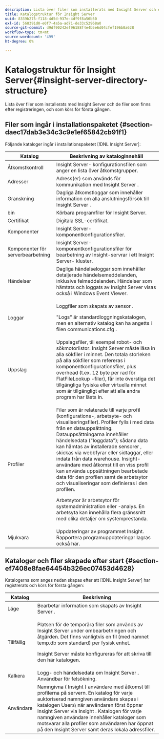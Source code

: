 ```yaml
---
description: Lista över filer som installerats med Insight Server och de filer som finns efter registreringen, och som körs för första gången.
title: Katalogstruktur för Insight Server
uuid: 8339b275-f118-4d5d-937e-4df9f8a56b50
exl-id: 568391d0-e0f7-4a5a-ad71-de33c52968a0
source-git-commit: d9df90242ef96188f4e4b5e6d04cfef196b0a628
workflow-type: tm+mt
source-wordcount: '499'
ht-degree: 0%

---
```


# Katalogstruktur för Insight Server{#insight-server-directory-structure}

Lista över filer som installerats med Insight Server och de filer som finns efter registreringen, och som körs för första gången.

## Filer som ingår i installationspaketet {#section-daec17dab3e34c3c9e1ef65842cb91f1}

Följande kataloger ingår i installationspaketet [!DNL Insight Server]:

<table id="table_CE713A3D671C453A87986E4CD4620EF3"> 
 <thead> 
  <tr> 
   <th colname="col1" class="entry"> Katalog </th> 
   <th colname="col2" class="entry"> Beskrivning av kataloginnehåll </th> 
  </tr> 
 </thead>
 <tbody> 
  <tr> 
   <td colname="col1"> Åtkomstkontroll </td> 
   <td colname="col2"> <span class="keyword"> Insight Server- </span> konfigurationsfilen som anger en lista över åtkomstgrupper. </td> 
  </tr> 
  <tr> 
   <td colname="col1"> Adresser </td> 
   <td colname="col2"> Adress(er) som används för kommunikation med <span class="keyword"> Insight Server </span>. </td> 
  </tr> 
  <tr> 
   <td colname="col1"> Granskning </td> 
   <td colname="col2"> Dagliga åtkomstloggar som innehåller information om alla anslutningsförsök till <span class="keyword"> Insight Server </span>. </td> 
  </tr> 
  <tr> 
   <td colname="col1"> bin </td> 
   <td colname="col2"> <span class="keyword"> Körbara programfiler  </span> för Insight Server. </td> 
  </tr> 
  <tr> 
   <td colname="col1"> Certifikat </td> 
   <td colname="col2"> Digitala SSL-certifikat. </td> 
  </tr> 
  <tr> 
   <td colname="col1"> Komponenter </td> 
   <td colname="col2"> <span class="keyword"> Insight Server- </span> komponentkonfigurationsfiler. </td> 
  </tr> 
  <tr> 
   <td colname="col1"> Komponenter för serverbearbetning </td> 
   <td colname="col2"> <span class="keyword"> Insight Server- </span> komponentkonfigurationsfiler för bearbetning av  <span class="keyword"> Insight-servrar  </span> i ett  <span class="keyword"> Insight Server- </span> kluster. </td> 
  </tr> 
  <tr> 
   <td colname="col1"> Händelser </td> 
   <td colname="col2"> Dagliga händelseloggar som innehåller detaljerade händelsemeddelanden, inklusive felmeddelanden. Händelser som hämtats och loggats av <span class="keyword"> Insight Server </span> visas också i Windows Event Viewer. </td> 
  </tr> 
  <tr> 
   <td colname="col1"> Loggar </td> 
   <td colname="col2"> <p>Loggfiler som skapats av <span class="wintitle"> sensor </span>. </p> <p>"Logs" är standardloggningskatalogen, men en alternativ katalog kan ha angetts i filen <span class="filepath"> communications.cfg </span>. </p> </td> 
  </tr> 
  <tr> 
   <td colname="col1"> Uppslag </td> 
   <td colname="col2"> Uppslagsfiler, till exempel robot- och sökmotorlistor. <span class="keyword"> Insight Server  </span> måste läsa in alla sökfiler i minnet. Den totala storleken på alla sökfiler som refereras i komponentkonfigurationsfiler, plus overhead (t.ex. 12 byte per rad för <span class="filepath"> FlatFileLookup </span>-filer), får inte överstiga det tillgängliga fysiska eller virtuella minnet som är tillgängligt efter att alla andra program har lästs in. </td> 
  </tr> 
  <tr> 
   <td colname="col1"> Profiler </td> 
   <td colname="col2"> <p>Filer som är relaterade till varje profil (konfigurations-, arbetsyte- och visualiseringsfiler). Profiler fylls i med data från en datauppsättning. Datauppsättningarna innehåller händelsedata ("loggdata"); sådana data kan hämtas av installerade <span class="wintitle"> sensorer </span>, skickas via webbfyrar eller sidtaggar, eller indata från data warehouse. <span class="keyword"> Insight- </span> användare med åtkomst till en viss profil kan använda uppsättningen bearbetade data för den profilen samt de arbetsytor och visualiseringar som definieras i den profilen. </p> <p>Arbetsytor är arbetsytor för systemadministration eller -analys. En arbetsyta kan innehålla flera gränssnitt med olika detaljer om systemprestanda. </p> </td> 
  </tr> 
  <tr> 
   <td colname="col1"> Mjukvara </td> 
   <td colname="col2"> <span class="keyword"> Uppdateringar av  </span> programmet Insight. Rapportera programuppdateringar lagras också här. </td> 
  </tr> 
 </tbody> 
</table>

## Kataloger och filer skapade efter start {#section-ef7408e8fae64454b326ec07453d4628}

Katalogerna som anges nedan skapas efter att [!DNL Insight Server] har registrerats och körs för första gången:

<table id="table_89CC9F3E568044C8A0072BF0A6EDCCEF"> 
 <thead> 
  <tr> 
   <th colname="col1" class="entry"> Katalog </th> 
   <th colname="col2" class="entry"> Beskrivning </th> 
  </tr> 
 </thead>
 <tbody> 
  <tr> 
   <td colname="col1"> Läge </td> 
   <td colname="col2"> Bearbetar information som skapats av <span class="keyword"> Insight Server </span>. </td> 
  </tr> 
  <tr> 
   <td colname="col1"> Tillfällig </td> 
   <td colname="col2"> <p>Platsen för de temporära filer som används av <span class="keyword"> Insight Server </span> under ombearbetningen och åtgärden. Det finns vanligtvis en fil (med namnet <span class="filepath"> temp.db </span> som standard) per fysisk enhet. </p> <p> <span class="keyword"> Insight Server  </span> måste konfigureras för att skriva till den här katalogen. </p> </td> 
  </tr> 
  <tr> 
   <td colname="col1"> Kalkera </td> 
   <td colname="col2"> Logg- och händelsedata om <span class="keyword"> Insight Server </span>. Användbar för felsökning. </td> 
  </tr> 
  <tr> 
   <td colname="col1"> Användare </td> 
   <td colname="col2"> Namngivna ( <span class="keyword"> Insight </span>) användare med åtkomst till profilerna på servern. En katalog för varje auktoriserad namngiven användare skapas i katalogen Users\ när användaren först öppnar <span class="keyword"> Insight Server </span> via <span class="keyword"> Insight </span>. Katalogen för varje namngiven användare innehåller kataloger som motsvarar alla profiler som användaren har öppnat på den <span class="keyword"> Insight Server </span> samt deras lokala adressfiler. </td> 
  </tr> 
 </tbody> 
</table>
